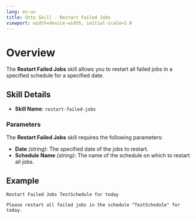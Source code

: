 ```yaml
---
lang: en-us
title: Otto Skill - Restart Failed Jobs
viewport: width=device-width, initial-scale=1.0
---
```


# Overview

The **Restart Failed Jobs** skill allows you to restart all failed jobs in a specified schedule for a specified date.

## Skill Details

- **Skill Name**: `restart-failed-jobs`

### Parameters

The **Restart Failed Jobs** skill requires the following parameters:

- **Date** _(string)_: The specified date of the jobs to restart.
- **Schedule Name** _(string)_: The name of the schedule on which to restart all jobs.

## Example

`Restart Failed Jobs TestSchedule for today`

`Please restart all failed jobs in the schedule "TestSchedule" for today.`
